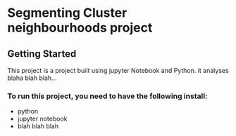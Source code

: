 # Segmenting Cluster neighbourhoods project

## Getting Started
This project is a project built using jupyter Notebook and Python. it analyses  blaha blah blah...

### To run this project, you need to have the following install:

- python
- jupyter notebook
- blah blah blah




